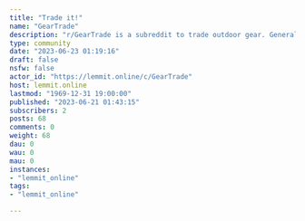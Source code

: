 ```yaml
---
title: "Trade it!" 
name: "GearTrade"
description: "r/GearTrade is a subreddit to trade outdoor gear. Generally, this includes things related to hiking, camping, backpacking, skiing, hunting, and..."
type: community
date: "2023-06-23 01:19:16"
draft: false
nsfw: false
actor_id: "https://lemmit.online/c/GearTrade"
host: lemmit.online
lastmod: "1969-12-31 19:00:00"
published: "2023-06-21 01:43:15"
subscribers: 2
posts: 68
comments: 0
weight: 68
dau: 0
wau: 0
mau: 0
instances:
- "lemmit_online"
tags: 
- "lemmit_online"

---
```

